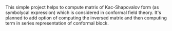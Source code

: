 This simple project helps to compute matrix of Kac-Shapovalov form (as symbolycal expression) which is considered in conformal field theory.
It's planned to add option of computing the inversed matrix and then computing term in series representation of conformal block.
